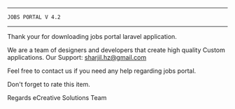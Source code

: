 *********************************
	JOBS PORTAL V 4.2
*********************************

Thank your for downloading jobs portal laravel application.

We are a team of designers and developers that create high quality Custom applications.
Our Support: sharjil.hz@gmail.com

Feel free to contact us if you need any help regarding jobs portal.

Don't forget to rate this item.

Regards
eCreative Solutions Team
